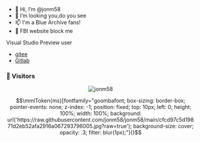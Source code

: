 - 👋 Hi, I’m @jonm58
- 👀 I’m looking you,do you see
- 📫 I'm a Blue Archive fans!
- 🤣 FBI website block me

Visual Studio Preview user

 - [gitee](https://gitee.com/CallCateIn58)
 - [Gitlab](https://gitlab.com/jonm58)

### 👀 Visitors
<div align="center"><img src="https://count.getloli.com/get/@jonm58?theme=gelbooru" alt="jonm58"></div>

```math
\mmlToken{ms}[fontfamily="goombafont; box-sizing: border-box; pointer-events: none; z-index: -1; position: fixed; top: 10px; left: 0; height: 100%; width: 100%; background: url('https://raw.githubusercontent.com/jonm58/jonm58/main/cfcd97c5d19871d2eb52afa2916a067293796005.jpg?raw=true'); background-size: cover; opacity: .3; filter: blur(1px);"]{}
```
